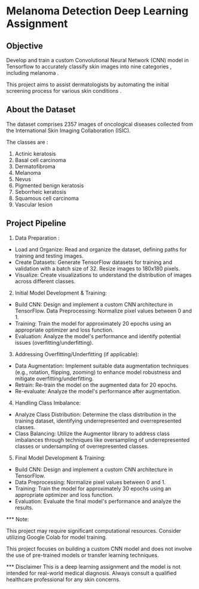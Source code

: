 # Melanoma Detection Deep Learning Assignment 

## Objective 

Develop and train a custom Convolutional Neural Network (CNN) model in Tensorflow to accurately classify skin images into nine categories , including melanoma .

This project aims to assist dermatologists by automating the initial screening process for various skin conditions .

## About the Dataset 

The dataset comprises 2357 images of oncological diseases collected from the International Skin Imaging Collaboration (ISIC).

The classes are : 

1. Actinic keratosis
2. Basal cell carcinoma
3. Dermatofibroma
4. Melanoma
5. Nevus
6. Pigmented benign keratosis
7. Seborrheic keratosis
8. Squamous cell carcinoma
9. Vascular lesion

## Project Pipeline 

1. Data Preparation :

* Load and Organize: Read and organize the dataset, defining paths for training and testing images.
* Create Datasets: Generate TensorFlow datasets for training and validation with a batch size of 32. Resize images to 180x180 pixels.
* Visualize: Create visualizations to understand the distribution of images across different classes.

2. Initial Model Development & Training:

* Build CNN: Design and implement a custom CNN architecture in TensorFlow.
Data Preprocessing: Normalize pixel values between 0 and 1.
* Training: Train the model for approximately 20 epochs using an appropriate optimizer and loss function.
* Evaluation: Analyze the model's performance and identify potential issues (overfitting/underfitting).

3. Addressing Overfitting/Underfitting (if applicable):

* Data Augmentation: Implement suitable data augmentation techniques (e.g., rotation, flipping, zooming) to enhance model robustness and mitigate overfitting/underfitting.
* Retrain: Re-train the model on the augmented data for 20 epochs.
* Re-evaluate: Analyze the model's performance after augmentation.

4. Handling Class Imbalance:

* Analyze Class Distribution: Determine the class distribution in the training dataset, identifying underrepresented and overrepresented classes.
* Class Balancing: Utilize the Augmentor library to address class imbalances through techniques like oversampling of underrepresented classes or undersampling of overrepresented classes.

5. Final Model Development & Training:

* Build CNN: Design and implement a custom CNN architecture in TensorFlow.
* Data Preprocessing: Normalize pixel values between 0 and 1.
* Training: Train the model for approximately 30 epochs using an appropriate optimizer and loss function.
* Evaluation: Evaluate the final model's performance and analyze the results.

*** Note: 

This project may require significant computational resources. Consider utilizing Google Colab for model training.

This project focuses on building a custom CNN model and does not involve the use of pre-trained models or transfer learning techniques.

*** Disclaimer
This is a deep learning assignment and the model is not intended for real-world medical diagnosis. Always consult a qualified healthcare professional for any skin concerns.

